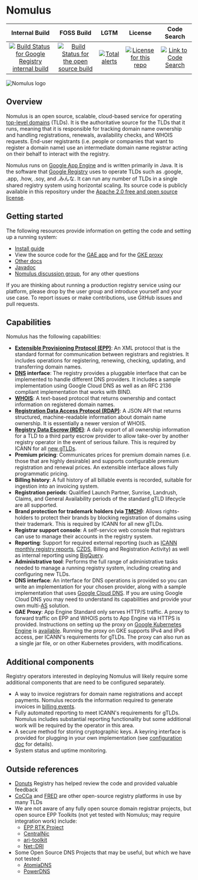 # Nomulus

| Internal Build | FOSS Build | LGTM | License | Code Search |
|:--------------:|:----------:|:----:|:-------:|:-----------:|
|[![Build Status for Google Registry internal build](https://storage.googleapis.com/domain-registry-kokoro/internal/build.svg)](https://storage.googleapis.com/domain-registry-kokoro/internal/index.html)|[![Build Status for the open source build](https://storage.googleapis.com/domain-registry-kokoro/foss/build.svg)](https://storage.googleapis.com/domain-registry-kokoro/foss/index.html)|[![Total alerts](https://img.shields.io/lgtm/alerts/g/google/nomulus.svg?logo=lgtm&logoWidth=18)](https://lgtm.com/projects/g/google/nomulus/alerts/)|[![License for this repo](https://img.shields.io/github/license/google/nomulus.svg)](https://github.com/google/nomulus/blob/master/LICENSE)|[![Link to Code Search](https://www.gstatic.com/devopsconsole/images/oss/favicons/oss-32x32.png)](https://cs.opensource.google/nomulus/nomulus)|

![Nomulus logo](./nomulus-logo.png)

## Overview

Nomulus is an open source, scalable, cloud-based service for operating
[top-level domains](https://en.wikipedia.org/wiki/Top-level_domain) (TLDs). It
is the authoritative source for the TLDs that it runs, meaning that it is
responsible for tracking domain name ownership and handling registrations,
renewals, availability checks, and WHOIS requests. End-user registrants (i.e.
people or companies that want to register a domain name) use an intermediate
domain name registrar acting on their behalf to interact with the registry.

Nomulus runs on [Google App Engine][gae] and is written primarily in Java. It is
the software that [Google Registry](https://www.registry.google/) uses to
operate TLDs such as .google, .app, .how, .soy, and .みんな. It can run any
number of TLDs in a single shared registry system using horizontal scaling. Its
source code is publicly available in this repository under the [Apache 2.0 free
and open source license](https://www.apache.org/licenses/LICENSE-2.0).

## Getting started

The following resources provide information on getting the code and setting up a
running system:

*   [Install
    guide](https://github.com/google/nomulus/blob/master/docs/install.md)
*   View the source code for the [GAE app](https://github.com/google/nomulus/tree/master/core/src/main/java/google/registry)
    and for the [GKE proxy](https://github.com/google/nomulus/tree/master/proxy/src/main/java/google/registry)
*   [Other docs](https://github.com/google/nomulus/tree/master/docs)
*   [Javadoc](https://javadoc.nomulus.foo/)
*   [Nomulus discussion
    group](https://groups.google.com/forum/#!forum/nomulus-discuss), for any
    other questions

If you are thinking about running a production registry service using our
platform, please drop by the user group and introduce yourself and your use
case. To report issues or make contributions, use GitHub issues and pull
requests.

## Capabilities

Nomulus has the following capabilities:

*   **[Extensible Provisioning Protocol
    (EPP)](https://en.wikipedia.org/wiki/Extensible_Provisioning_Protocol)**: An
    XML protocol that is the standard format for communication between
    registrars and registries. It includes operations for registering, renewing,
    checking, updating, and transferring domain names.
*   **[DNS](https://en.wikipedia.org/wiki/Domain_Name_System) interface**: The
    registry provides a pluggable interface that can be implemented to handle
    different DNS providers. It includes a sample implementation using Google
    Cloud DNS as well as an RFC 2136 compliant implementation that works with
    BIND.
*   **[WHOIS](https://en.wikipedia.org/wiki/WHOIS)**: A text-based protocol that
    returns ownership and contact information on registered domain names.
*   **[Registration Data Access Protocol
    (RDAP)](https://en.wikipedia.org/wiki/Registration_Data_Access_Protocol)**:
    A JSON API that returns structured, machine-readable information about
    domain name ownership. It is essentially a newer version of WHOIS.
*   **[Registry Data Escrow (RDE)](https://icannwiki.com/Data_Escrow)**: A daily
    export of all ownership information for a TLD to a third party escrow
    provider to allow take-over by another registry operator in the event of
    serious failure. This is required by ICANN for all [new
    gTLDs](https://newgtlds.icann.org/).
*   **Premium pricing**: Communicates prices for premium domain names (i.e.
    those that are highly desirable) and supports configurable premium
    registration and renewal prices. An extensible interface allows fully
    programmatic pricing.
*   **Billing history**: A full history of all billable events is recorded,
    suitable for ingestion into an invoicing system.
*   **Registration periods**: Qualified Launch Partner, Sunrise, Landrush,
    Claims, and General Availability periods of the standard gTLD lifecycle are
    all supported.
*   **Brand protection for trademark holders (via
    [TMCH](https://newgtlds.icann.org/en/about/trademark-clearinghouse/faqs))**:
    Allows rights-holders to protect their brands by blocking registration of
    domains using their trademark. This is required by ICANN for all new gTLDs.
*   **Registrar support console**: A self-service web console that registrars
    can use to manage their accounts in the registry system.
*   **Reporting**: Support for required external reporting (such as [ICANN
    monthly registry
    reports](https://www.icann.org/resources/pages/registry-reports),
    [CZDS](https://czds.icann.org/), Billing and Registration Activity) as well
    as internal reporting using [BigQuery](https://cloud.google.com/bigquery/).
*   **Administrative tool**: Performs the full range of administrative tasks
    needed to manage a running registry system, including creating and
    configuring new TLDs.
*   **DNS interface**: An interface for DNS operations is provided so you can
    write an implementation for your chosen provider, along with a sample
    implementation that uses [Google Cloud DNS](https://cloud.google.com/dns/).
    If you are using Google Cloud DNS you may need to understand its
    capabilities and provide your own
    multi-[AS](https://en.wikipedia.org/wiki/Autonomous_system_\(Internet\))
    solution.
*   **GAE Proxy**: App Engine Standard only serves HTTP/S traffic. A proxy to
    forward traffic on EPP and WHOIS ports to App Engine via HTTPS is provided.
    Instructions on setting up the proxy on
    [Google Kubernetes Engine](https://cloud.google.com/kubernetes-engine/)
    is [available](https://github.com/google/nomulus/blob/master/docs/proxy-setup.md).
    Running the proxy on GKE supports IPv4 and IPv6 access, per ICANN's
    requirements for gTLDs. The proxy can also run as a single jar file, or on
    other Kubernetes providers, with modifications.

## Additional components

Registry operators interested in deploying Nomulus will likely require some
additional components that are need to be configured separately.

*   A way to invoice registrars for domain name registrations and accept
    payments. Nomulus records the information required to generate invoices in
    [billing
    events](https://github.com/google/nomulus/blob/master/docs/code-structure.md#billing-events).
*   Fully automated reporting to meet ICANN's requirements for gTLDs. Nomulus
    includes substantial reporting functionality but some additional work will
    be required by the operator in this area.
*   A secure method for storing cryptographic keys. A keyring interface is
    provided for plugging in your own implementation (see [configuration
    doc](https://github.com/google/nomulus/blob/master/docs/configuration.md)
    for details).
*   System status and uptime monitoring.

## Outside references

*   [Donuts](http://donuts.domains) Registry has helped review the code and
    provided valuable feedback
*   [CoCCa](http://cocca.org.nz) and [FRED](https://fred.nic.cz) are other
    open-source registry platforms in use by many TLDs
*   We are not aware of any fully open source domain registrar projects, but
    open source EPP Toolkits (not yet tested with Nomulus; may require
    integration work) include:
    *   [EPP RTK Project](http://epp-rtk.sourceforge.net/)
    *   [CentralNic](https://www.centralnic.com/registry/labs)
    *   [ari-toolkit](https://github.com/AusRegistry/ari-toolkit)
    *   [Net::DRI](https://metacpan.org/pod/Net::DRI)
*   Some Open Source DNS Projects that may be useful, but which we have not
    tested:
    *   [AtomiaDNS](http://atomiadns.com/)
    *   [PowerDNS](https://doc.powerdns.com/md/)

[gae]:https://cloud.google.com/appengine/docs/about-the-standard-environment
